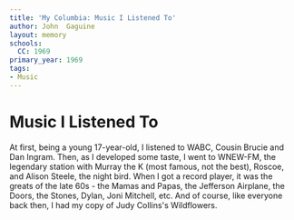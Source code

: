 ```yaml
---
title: 'My Columbia: Music I Listened To'
author: John  Gaguine
layout: memory
schools:
  CC: 1969
primary_year: 1969
tags:
- Music
---
```

# Music I Listened To

At first, being a young 17-year-old, I listened to WABC, Cousin Brucie and Dan Ingram.  Then, as I developed some taste, I went to WNEW-FM, the legendary station with Murray the K (most famous, not the best), Roscoe, and Alison Steele, the night bird.  When I got a record player, it was the greats of the late 60s - the Mamas and Papas, the Jefferson Airplane, the Doors, the Stones, Dylan, Joni Mitchell, etc.  And of course, like everyone back then, I had my copy of Judy Collins's Wildflowers.
